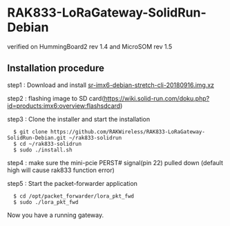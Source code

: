 # RAK833-LoRaGateway-SolidRun-Debian

verified on HummingBoard2 rev 1.4 and MicroSOM rev 1.5

##	Installation procedure
 
step1 : Download and install [sr-imx6-debian-stretch-cli-20180916.img.xz](https://images.solid-build.xyz/IMX6/Debian/) 

step2 : flashing image to SD card(https://wiki.solid-run.com/doku.php?id=products:imx6:overview:flashsdcard)

step3 : Clone the installer and start the installation

      $ git clone https://github.com/RAKWireless/RAK833-LoRaGateway-SolidRun-Debian.git ~/rak833-solidrun
      $ cd ~/rak833-solidrun
      $ sudo ./install.sh

step4 : make sure the mini-pcie PERST# signal(pin 22) pulled down (default high will cause rak833 function error)

step5 : Start the packet-forwarder application

      $ cd /opt/packet_forwarder/lora_pkt_fwd
      $ sudo ./lora_pkt_fwd
           

Now you have a running gateway.
